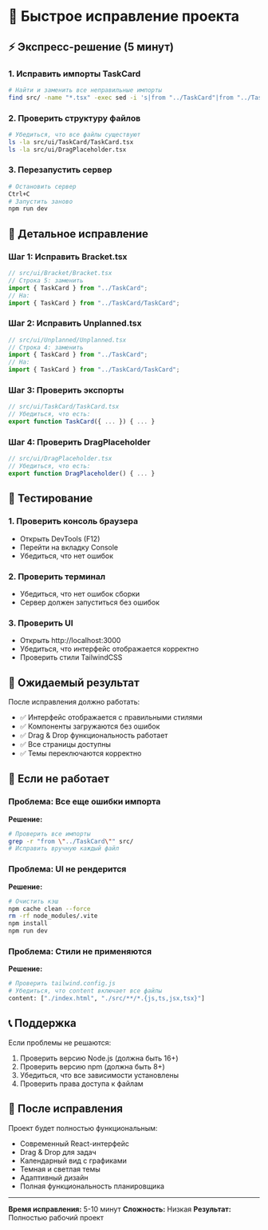 # 🚀 Быстрое исправление проекта

## ⚡ Экспресс-решение (5 минут)

### 1. Исправить импорты TaskCard
```bash
# Найти и заменить все неправильные импорты
find src/ -name "*.tsx" -exec sed -i 's|from "../TaskCard"|from "../TaskCard/TaskCard"|g' {} \;
```

### 2. Проверить структуру файлов
```bash
# Убедиться, что все файлы существуют
ls -la src/ui/TaskCard/TaskCard.tsx
ls -la src/ui/DragPlaceholder.tsx
```

### 3. Перезапустить сервер
```bash
# Остановить сервер
Ctrl+C
# Запустить заново
npm run dev
```

## 🔧 Детальное исправление

### Шаг 1: Исправить Bracket.tsx
```typescript
// src/ui/Bracket/Bracket.tsx
// Строка 5: заменить
import { TaskCard } from "../TaskCard";
// На:
import { TaskCard } from "../TaskCard/TaskCard";
```

### Шаг 2: Исправить Unplanned.tsx
```typescript
// src/ui/Unplanned/Unplanned.tsx
// Строка 4: заменить
import { TaskCard } from "../TaskCard";
// На:
import { TaskCard } from "../TaskCard/TaskCard";
```

### Шаг 3: Проверить экспорты
```typescript
// src/ui/TaskCard/TaskCard.tsx
// Убедиться, что есть:
export function TaskCard({ ... }) { ... }
```

### Шаг 4: Проверить DragPlaceholder
```typescript
// src/ui/DragPlaceholder.tsx
// Убедиться, что есть:
export function DragPlaceholder() { ... }
```

## 🧪 Тестирование

### 1. Проверить консоль браузера
- Открыть DevTools (F12)
- Перейти на вкладку Console
- Убедиться, что нет ошибок

### 2. Проверить терминал
- Убедиться, что нет ошибок сборки
- Сервер должен запуститься без ошибок

### 3. Проверить UI
- Открыть http://localhost:3000
- Убедиться, что интерфейс отображается корректно
- Проверить стили TailwindCSS

## 🎯 Ожидаемый результат

После исправления должно работать:
- ✅ Интерфейс отображается с правильными стилями
- ✅ Компоненты загружаются без ошибок
- ✅ Drag & Drop функциональность работает
- ✅ Все страницы доступны
- ✅ Темы переключаются корректно

## 🚨 Если не работает

### Проблема: Все еще ошибки импорта
**Решение:**
```bash
# Проверить все импорты
grep -r "from \"../TaskCard\"" src/
# Исправить вручную каждый файл
```

### Проблема: UI не рендерится
**Решение:**
```bash
# Очистить кэш
npm cache clean --force
rm -rf node_modules/.vite
npm install
npm run dev
```

### Проблема: Стили не применяются
**Решение:**
```bash
# Проверить tailwind.config.js
# Убедиться, что content включает все файлы
content: ["./index.html", "./src/**/*.{js,ts,jsx,tsx}"]
```

## 📞 Поддержка

Если проблемы не решаются:
1. Проверить версию Node.js (должна быть 16+)
2. Проверить версию npm (должна быть 8+)
3. Убедиться, что все зависимости установлены
4. Проверить права доступа к файлам

## 🎉 После исправления

Проект будет полностью функциональным:
- Современный React-интерфейс
- Drag & Drop для задач
- Календарный вид с графиками
- Темная и светлая темы
- Адаптивный дизайн
- Полная функциональность планировщика

---

**Время исправления:** 5-10 минут
**Сложность:** Низкая
**Результат:** Полностью рабочий проект

